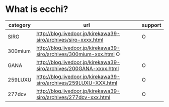 # What is ecchi?
| category | url | support |
| --- | --- | --- |
| SIRO | http://blog.livedoor.jp/kirekawa39-siro/archives/siro-xxxx.html| O
| 300mium | http://blog.livedoor.jp/kirekawa39-siro/archives/300mium-xxx.html O
| GANA | http://blog.livedoor.jp/kirekawa39-siro/archives/200GANA-xxxx.html| O
| 259LUXU | http://blog.livedoor.jp/kirekawa39-siro/archives/259LUXU-XXX.html| O
| 277dcv | http://blog.livedoor.jp/kirekawa39-siro/archives/277dcv-xxx.html| O
